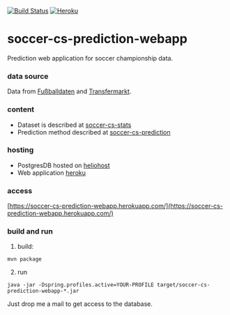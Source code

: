[![Build Status](https://travis-ci.org/teeschke/soccer-cs-prediction-webapp.png)](https://travis-ci.org/teeschke/soccer-cs-prediction-webapp) [![Heroku](https://heroku-badge.herokuapp.com/?app=soccer-cs-prediction-webapp&root=health&style=flat)](https://soccer-cs-prediction-webapp.herokuapp.com/)
# soccer-cs-prediction-webapp
Prediction web application for soccer championship data.

### data source
Data from [Fußballdaten](http://www.fussballdaten.de) and [Transfermarkt](http://www.transfermarkt.co.uk).

### content
* Dataset is described at [soccer-cs-stats](https://github.com/teeschke/soccer-cs-stats)
* Prediction method described at [soccer-cs-prediction](https://github.com/teeschke/soccer-cs-prediction)

### hosting
* PostgresDB hosted on [heliohost](http://heliohost.org/)
* Web application [heroku](http://heroku.com/)

### access
[https://soccer-cs-prediction-webapp.herokuapp.com/](https://soccer-cs-prediction-webapp.herokuapp.com/)

### build and run
1. build:
```
mvn package
```

2. run
```
java -jar -Dspring.profiles.active=YOUR-PROFILE target/soccer-cs-prediction-webapp-*.jar
```

Just drop me a mail to get access to the database.